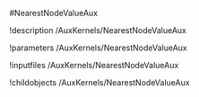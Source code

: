 <!-- MOOSE Object Documentation Stub: Remove this when content is added. -->
#NearestNodeValueAux

!description /AuxKernels/NearestNodeValueAux

!parameters /AuxKernels/NearestNodeValueAux

!inputfiles /AuxKernels/NearestNodeValueAux

!childobjects /AuxKernels/NearestNodeValueAux
